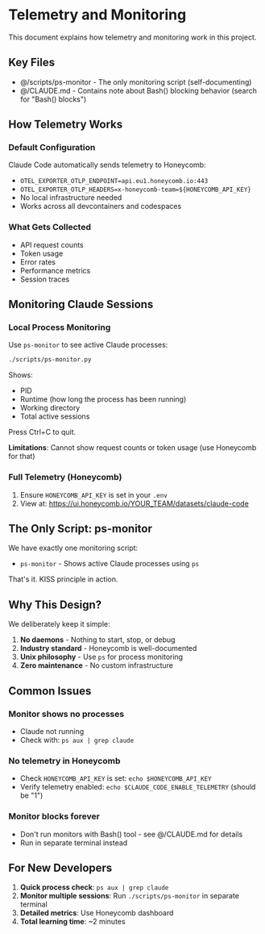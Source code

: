 # Telemetry and Monitoring

This document explains how telemetry and monitoring work in this project.

## Key Files

- @/scripts/ps-monitor - The only monitoring script (self-documenting)
- @/CLAUDE.md - Contains note about Bash() blocking behavior (search for "Bash() blocks")

## How Telemetry Works

### Default Configuration

Claude Code automatically sends telemetry to Honeycomb:
- `OTEL_EXPORTER_OTLP_ENDPOINT=api.eu1.honeycomb.io:443`
- `OTEL_EXPORTER_OTLP_HEADERS=x-honeycomb-team=${HONEYCOMB_API_KEY}`
- No local infrastructure needed
- Works across all devcontainers and codespaces

### What Gets Collected

- API request counts
- Token usage
- Error rates
- Performance metrics
- Session traces

## Monitoring Claude Sessions

### Local Process Monitoring

Use `ps-monitor` to see active Claude processes:

```bash
./scripts/ps-monitor.py
```

Shows:
- PID
- Runtime (how long the process has been running)
- Working directory
- Total active sessions

Press Ctrl+C to quit.

**Limitations**: Cannot show request counts or token usage (use Honeycomb for that)

### Full Telemetry (Honeycomb)

1. Ensure `HONEYCOMB_API_KEY` is set in your `.env`
2. View at: https://ui.honeycomb.io/YOUR_TEAM/datasets/claude-code

## The Only Script: ps-monitor

We have exactly one monitoring script:
- `ps-monitor` - Shows active Claude processes using `ps`

That's it. KISS principle in action.

## Why This Design?

We deliberately keep it simple:
1. **No daemons** - Nothing to start, stop, or debug
2. **Industry standard** - Honeycomb is well-documented
3. **Unix philosophy** - Use `ps` for process monitoring
4. **Zero maintenance** - No custom infrastructure

## Common Issues

### Monitor shows no processes
- Claude not running
- Check with: `ps aux | grep claude`

### No telemetry in Honeycomb
- Check `HONEYCOMB_API_KEY` is set: `echo $HONEYCOMB_API_KEY`
- Verify telemetry enabled: `echo $CLAUDE_CODE_ENABLE_TELEMETRY` (should be "1")

### Monitor blocks forever
- Don't run monitors with Bash() tool - see @/CLAUDE.md for details
- Run in separate terminal instead

## For New Developers

1. **Quick process check**: `ps aux | grep claude`
2. **Monitor multiple sessions**: Run `./scripts/ps-monitor` in separate terminal
3. **Detailed metrics**: Use Honeycomb dashboard
4. **Total learning time**: ~2 minutes